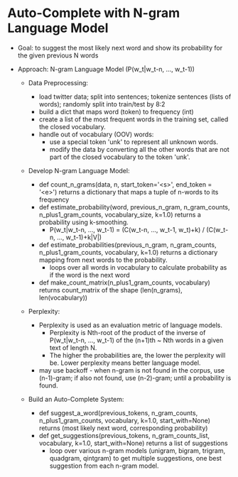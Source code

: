 # Auto-Complete with N-gram Language Model

- Goal: to suggest the most likely next word and show its probability for the given previous N words
- Approach: N-gram Language Model (P(w_t|w_t-n, ..., w_t-1))

  - Data Preprocessing: 
    - load twitter data; split into sentences; tokenize sentences (lists of words); randomly split into train/test by 8:2
    - build a dict that maps word (token) to frequency (int)
    - create a list of the most frequent words in the training set, called the closed vocabulary.
    - handle out of vocabulary (OOV) words: 
      - use a special token 'unk' to represent all unknown words. 
      - modify the data by converting all the other words that are not part of the closed vocabulary to the token 'unk'.
        
  - Develop N-gram Language Model:
    - def count_n_grams(data, n, start_token='\<s\>', end_token = '\<e\>') returns a dictionary that maps a tuple of n-words to its frequency
    - def estimate_probability(word, previous_n_gram, n_gram_counts, n_plus1_gram_counts, vocabulary_size, k=1.0) returns a probability using k-smoothing.
      - P(w_t|w_t-n, ..., w_t-1) = (C(w_t-n, ..., w_t-1, w_t)+k) / (C(w_t-n, ..., w_t-1)+k|V|)
    - def estimate_probabilities(previous_n_gram, n_gram_counts, n_plus1_gram_counts, vocabulary, k=1.0) returns a dictionary mapping from next words to the probability.
      - loops over all words in vocabulary to calculate probability as if the word is the next word
    - def make_count_matrix(n_plus1_gram_counts, vocabulary) returns count_matrix of the shape (len(n_grams), len(vocabulary))

  - Perplexity:
    - Perplexity is used as an evaluation metric of language models. 
      - Perplexity is Nth-root of the product of the inverse of P(w_t|w_t-n, ..., w_t-1) of the (n+1)th ~ Nth words in a given text of length N.
      - The higher the probabilities are, the lower the perplexity will be. Lower perplexity means better language model.
    - may use backoff - when n-gram is not found in the corpus, use (n-1)-gram; if also not found, use (n-2)-gram; until a probability is found.

  - Build an Auto-Complete System:
    - def suggest_a_word(previous_tokens, n_gram_counts, n_plus1_gram_counts, vocabulary, k=1.0, start_with=None) returns (most likely next word, corresponding probability)
    - def get_suggestions(previous_tokens, n_gram_counts_list, vocabulary, k=1.0, start_with=None) returns a list of suggestions
      - loop over various n-gram models (unigram, bigram, trigram, quadgram, qintgram) to get multiple suggestions, one best suggestion from each n-gram model.